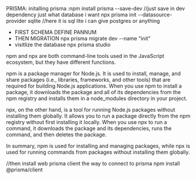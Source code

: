 
PRISMA:
initalling prisma :npm install prisma --save-dev //just save in dev dependency
just what database i want npx prisma init --datasource-provider sqlite
//here it is sql lite i can give postgres or anything
 * FIRST SCHEMA DEFINE PANNUM 
 * THEN MIGRATION
    npx prisma migrate dev --name "init"
 * visitlize the database
    npx prisma studio

npm and npx are both command-line tools used in the JavaScript ecosystem, but they have different functions.

npm is a package manager for Node.js. It is used to install, manage, and share packages (i.e., libraries, frameworks, and other tools) that are required for building Node.js applications. When you use npm to install a package, it downloads the package and all of its dependencies from the npm registry and installs them in a node_modules directory in your project.

npx, on the other hand, is a tool for running Node.js packages without installing them globally. It allows you to run a package directly from the npm registry without first installing it locally. When you use npx to run a command, it downloads the package and its dependencies, runs the command, and then deletes the package.

In summary, npm is used for installing and managing packages, while npx is used for running commands from packages without installing them globally.


//then install web prisma client the way to connect to prisma
npm install @prisma/client 
